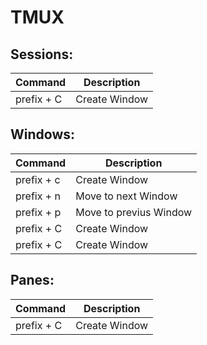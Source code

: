 # TMUX

## Sessions:

| Command | Description |
| --- | --- |
| prefix + C | Create Window |

## Windows:

| Command | Description |
| --- | --- |
| prefix + c | Create Window |
| prefix + n | Move to next Window |
| prefix + p | Move to previus Window |
| prefix + C | Create Window |
| prefix + C | Create Window |

## Panes:

| Command | Description |
| --- | --- |
| prefix + C | Create Window |
